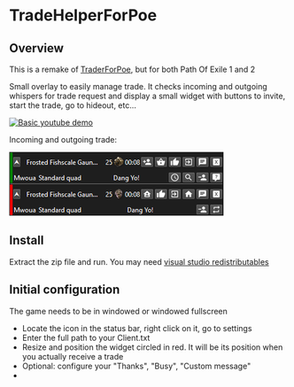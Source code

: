# TradeHelperForPoe

## Overview

This is a remake of [TraderForPoe](https://github.com/hexadezi/TraderForPoe), but for both Path Of Exile 1 and 2

Small overlay to easily manage trade. It checks incoming and outgoing whispers for trade request and display a small widget with buttons to invite, start the trade, go to hideout, etc...

[![Basic youtube demo](https://img.youtube.com/vi/Pgz3N_9UqDo/0.jpg)](https://youtu.be/Pgz3N_9UqDo)

Incoming and outgoing trade:  

![Screenshot](screenshots/trade_widget.png "Screenshot")

## Install

Extract the zip file and run. You may need [visual studio redistributables](https://aka.ms/vs/17/release/vc_redist.x64.exe)

## Initial configuration

The game needs to be in windowed or windowed fullscreen

- Locate the icon in the status bar, right click on it, go to settings
- Enter the full path to your Client.txt
- Resize and position the widget circled in red. It will be its position when you actually receive a trade
- Optional: configure your "Thanks", "Busy", "Custom message"
- 
